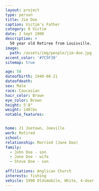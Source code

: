 ```yaml
---
layout: project
type: person
title: Jim Doe
caption: Victim's Father
category: 0 Victim
date: 2 Sept 1900
description: >
  50 year old Retiree from Louisville.
image: 
  path: /assets/img/people/jim-doe.jpg
accent_color: '#7C5F39'
sitemap: true

age: 50
dateofbirth: 1940-08-21
dateofdeath:
sex: Male
race: Caucasian
hair_color: Brown
eye_color: Brown
height: 5'8"
weight: 140lbs
notable_features:


home: 21 Joetown, Joeville
work: Retired
school: 
relationship: Married (Jane Doe)
family: 
  - John Doe - son
  - Jane Doe - wife
  - Steve Doe - son
 
affiliations: Anglican Church
interests: fishing
vehicle: 1990 Oldsmobile, White, 4-door
---
```

